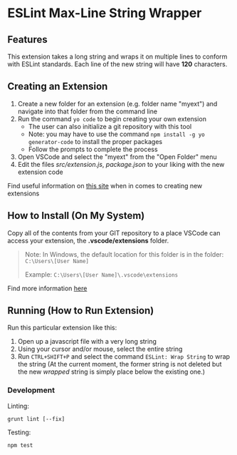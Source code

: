 # ESLint Max-Line String Wrapper

## Features

This extension takes a long string and wraps it on multiple lines to conform with ESLint standards.
Each line of the new string will have **120** characters.

## Creating an Extension

1. Create a new folder for an extension (e.g. folder name "myext") and navigate into that folder from the command line
2. Run the command `yo code` to begin creating your own extension
    - The user can also initialize a git repository with this tool
    - Note: you may have to use the command `npm install -g yo generator-code` to install the proper packages
    - Follow the prompts to complete the process
3. Open VSCode and select the "myext" from the "Open Folder" menu
4. Edit the files _src/extension.js_, _package.json_ to your liking with the new extension code

Find useful information on [this site](https://code.visualstudio.com/docs/extensions/overview) when in comes to creating new extensions

## How to Install (On My System)

Copy all of the contents from your GIT repository to a place VSCode can access your extension, the **.vscode/extensions** folder.

> Note: In Windows, the default location for this folder is in the folder: `C:\Users\[User Name]`
>
> Example: `C:\Users\[User Name]\.vscode\extensions`

Find more information [here](https://code.visualstudio.com/docs/extensions/yocode#_your-extensions-folder)

## Running (How to Run Extension)

Run this particular extension like this:

1. Open up a javascript file with a very long string
2. Using your cursor and/or mouse, select the entire string
3. Run `CTRL+SHIFT+P` and select the command `ESLint: Wrap String` to wrap the string
(At the current moment, the former string is not deleted but the new _wrapped_ string is simply place below the existing one.)

### Development ###

Linting:

`grunt lint [--fix]`

Testing:

`npm test`
